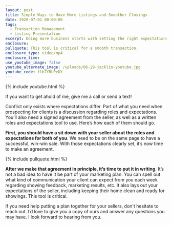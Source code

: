 ```yaml
---
layout: post
title: Simple Ways to Have More Listings and Smoother Closings
date: 2020-07-01 00:00:00
tags:
  - Transaction Management
  - Listing Presentation
excerpt: Doing more business starts with setting the right expectations.
enclosure:
pullquote: This tool is critical for a smooth transaction.
enclosure_type: video/mp4
enclosure_time:
use_youtube_image: false
youtube_alternate_image: /uploads/06-29-jacklin-youtube.jpg
youtube_code: flb7YRUPeDY
---
```


{% include youtube.html %}

If you want to get ahold of me, give me a call or send a text\!

Conflict only exists where expectations differ. Part of what you need when prospecting for clients is a discussion regarding roles and expectations. You’ll also need a signed agreement from the seller, as well as a written roles and expectations tool to use. Here’s how each of them should go.

**First, you should have a sit down with your seller about the roles and expectations for both of you**. We need to be on the same page to have a successful, win-win sale. With those expectations clearly set, it’s now time to make an agreement.

{% include pullquote.html %}

**After we make that agreement in principle, it’s time to put it in writing**. It’s not a bad idea to have it be part of your marketing plan. You can spell out what kind of communication your client can expect from you each week regarding showing feedback, marketing results, etc. It also lays out your expectations of the seller, including keeping their home clean and ready for showings. This tool is critical.

If you need help putting a plan together for your sellers, don't hesitate to reach out. I’d love to give you a copy of ours and answer any questions you may have. I look forward to hearing from you.